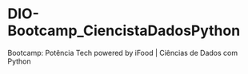 # DIO-Bootcamp_CiencistaDadosPython
Bootcamp: Potência Tech powered by iFood | Ciências de Dados com Python
